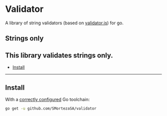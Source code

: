 # Validator
A library of string validators (based on [validator.js](https://github.com/validatorjs/validator.js)) for go.
## Strings only
This library validates strings only.
---
* [Install](#install)
---

## Install

With a [correctly configured](https://golang.org/doc/install#testing) Go toolchain:

```sh
go get -u github.com/SMortezaSA/validator
```
